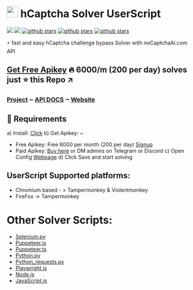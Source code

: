 <h1><img src="https://avatars.githubusercontent.com/u/110127579?s=200&v=4" width="30px" /> hCaptcha Solver UserScript </h1>
<p>
<a href="https://t.me/noCaptchaAi" target="_blank"><img src="https://img.shields.io/badge/Telegram-2CA5E0?style=for-the-badge&logo=telegram&logoColor=white"></a>
<a href="https://discord.gg/E7FfzhZqzA" target="_blank"><img src="https://img.shields.io/badge/Discord-7289DA?style=for-the-badge&logo=discord&logoColor=white"></a>
<a href="https://github.com/shimuldn/hCaptchaSolverApi/"><img alt="github stars" src="https://img.shields.io/github/stars/shimuldn/hCaptchaSolverApi?style=for-the-badge"></a>
<a href="https://github.com/shimuldn/hCaptchaSolverApi/"><img alt="github stars" src="https://img.shields.io/npm/v/nocaptchaai-puppeteer?label=npm-puppeteer-solver&style=for-the-badge"></a>
<a href="https://github.com/shimuldn/hCaptchaSolverApi/"><img alt="github stars" src="https://img.shields.io/npm/v/nocaptchasolver?label=npm-selenium-solver&style=for-the-badge"></a>
</p>
<p>


⚡ fast and easy hCaptcha challenge bypass Solver with noCaptchaAi.com API

## [Get Free Apikey](https://nocaptchaai.com/register) 🔥 6000/m (200 per day) solves just ⭐ this Repo ↗️
### [Project](https://github.com/shimuldn/hCaptchaSolverApi) ~ [API DOCS](https://docs.nocaptchaai.com) ~ [Website](https://nocaptchaai.com)
</p>



## 🎯 Requirements



a) Install: [Click](https://github.com/noCaptchaAi/hCaptchaSolver.user.js/raw/main/hCaptchaSolver.user.js)
b) Get Apikey: ~
 - Free Apikey: Free 6000 per month (200 per day) [Signup](https://nocaptchaai.com/register)
 - Paid Apikey: [Buy here](https://nocaptchaai.com/plans) or  DM admins on Telegram or Discord
c) Open Config [Webpage](https://config.nocaptchaai.com/)
d) Click Save and start solving


## UserScript Supported platforms:

- Chromium based - > Tampermonkey & Violentmonkey
- FireFox  -> Tampermonkey


# Other Solver Scripts:
- [Selenium.py](https://github.com/shimuldn/hCaptchaSolverApi/blob/main/usage_examples/example-selenium.py)
- [Puppeteer.js](https://github.com/shimuldn/hCaptchaSolverApi/blob/main/usage_examples/puppeteer.js)
- [Puppeteer.ts](https://github.com/shimuldn/hCaptchaSolverApi/blob/main/usage_examples/puppeteer.ts)
- [Python.py](https://github.com/shimuldn/hCaptchaSolverApi/blob/main/usage_examples/example2.py)
- [Python_requests.py](https://github.com/shimuldn/hCaptchaSolverApi/blob/main/usage_examples/python_requests.py)
- [Playwright.js](https://github.com/shimuldn/hCaptchaSolverApi/blob/main/usage_examples/playwright.js)
- [Node.js](https://github.com/shimuldn/hCaptchaSolverApi/blob/main/usage_examples/node.js)
- [JavaScript.js](https://github.com/shimuldn/hCaptchaSolverApi/blob/main/usage_examples/javascript.js)
